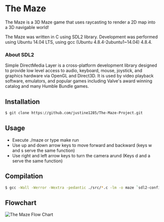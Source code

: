 # The Maze
The Maze is a 3D Maze game that uses raycasting to render a 2D map into a 3D navigable world!

The Maze was written in C using SDL2 library. Development was performed using Ubuntu 14.04 LTS, using gcc (Ubuntu 4.8.4-2ubuntu1~14.04) 4.8.4.

### About SDL2

Simple DirectMedia Layer is a cross-platform development library designed to provide low level access to audio, keyboard, mouse, joystick, and graphics hardware via OpenGL and Direct3D. It is used by video playback software, emulators, and popular games including Valve's award winning catalog and many Humble Bundle games.

## Installation
```sh
$ git clone https://github.com/justine1285/The-Maze-Project.git
```

## Usage
* Execute ./maze or type make run
* Use up and down arrow keys to move forward and backward (keys w and s serve the same function)
* Use right and left arrow keys to turn the camera arund (Keys d and a serve the same function)


## Compilation
```sh
$ gcc -Wall -Werror -Wextra -pedantic ./src/*.c -lm -o maze `sdl2-config --cflags` `sdl2-config --libs`;
```

## Flowchart
![The Maze Flow Chart](https://drive.google.com/file/d/1WktQD7kdYC3XM2i-VYpDTj1uewsUwcRk/view?usp=sharing)

